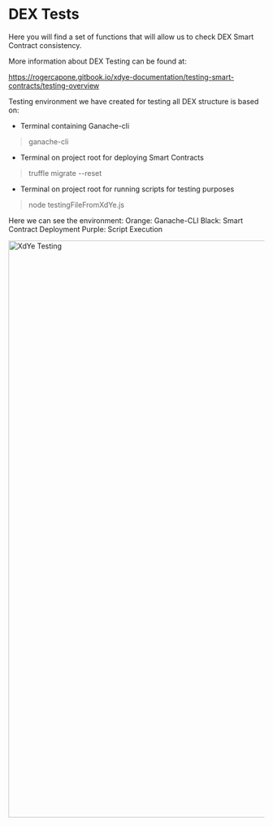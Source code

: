 # DEX Tests

Here you will find a set of functions that will allow us to check DEX Smart Contract consistency.

More information about DEX Testing can be found at: 

https://rogercapone.gitbook.io/xdye-documentation/testing-smart-contracts/testing-overview

Testing environment we have created for testing all DEX structure is based on:

* Terminal containing Ganache-cli
> ganache-cli

* Terminal on project root for deploying Smart Contracts
> truffle migrate --reset

* Terminal on project root for running scripts for testing purposes
> node testingFileFromXdYe.js

Here we can see the environment:
Orange: Ganache-CLI
Black: Smart Contract Deployment
Purple: Script Execution


<img width="1133" alt="XdYe Testing" src="https://user-images.githubusercontent.com/60660530/203542499-083b9d12-49ac-416f-8afb-17e5bd3658ad.png">

